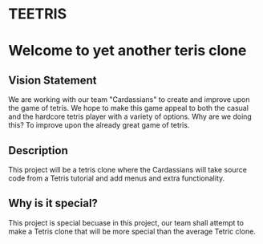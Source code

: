 # TEETRIS

# Welcome to yet another teris clone

## Vision Statement
We are working with our team "Cardassians" to create and improve upon the game of tetris. We hope to make this game appeal to both the casual and the hardcore tetris player with a variety of options. Why are we doing this? To improve upon the already great game of tetris.

## Description
This project will be a tetris clone where the Cardassians will take source code from a Tetris tutorial and add menus and extra functionality.
## Why is it special?
This project is special becuase in this project, our team shall attempt to make a Tetris clone that will be more special than the average Tetric clone. 
